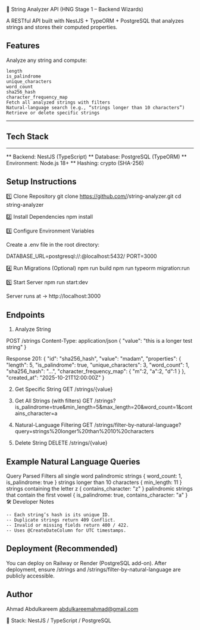 🧠 String Analyzer API (HNG Stage 1 – Backend Wizards)

A RESTful API built with NestJS + TypeORM + PostgreSQL that analyzes strings and stores their computed properties.

## Features

Analyze any string and compute:

    length
    is_palindrome
    unique_characters
    word_count
    sha256_hash
    character_frequency_map
    Fetch all analyzed strings with filters
    Natural-language search (e.g., “strings longer than 10 characters”)
    Retrieve or delete specific strings

---

## Tech Stack

---

** Backend: NestJS (TypeScript)
** Database: PostgreSQL (TypeORM)
** Environment: Node.js 18+
** Hashing: crypto (SHA-256)

## Setup Instructions

1️⃣ Clone Repository
git clone https://github.com/<your-username>/string-analyzer.git
cd string-analyzer

2️⃣ Install Dependencies
npm install

3️⃣ Configure Environment Variables

Create a .env file in the root directory:

DATABASE_URL=postgresql://<user>:<password>@localhost:5432/<database>
PORT=3000

4️⃣ Run Migrations (Optional)
npm run build
npm run typeorm migration:run

5️⃣ Start Server
npm run start:dev

Server runs at → http://localhost:3000

## Endpoints

1. Analyze String

POST /strings
Content-Type: application/json
{
"value": "this is a longer test string"
}

Response 201:
{
"id": "sha256_hash",
"value": "madam",
"properties": {
"length": 5,
"is_palindrome": true,
"unique_characters": 3,
"word_count": 1,
"sha256_hash": "...",
"character_frequency_map": { "m":2, "a":2, "d":1 }
},
"created_at": "2025-10-21T12:00:00Z"
}

2. Get Specific String
   GET /strings/{value}

3. Get All Strings (with filters)
   GET /strings?is_palindrome=true&min_length=5&max_length=20&word_count=1&contains_character=a

4. Natural-Language Filtering
   GET /strings/filter-by-natural-language?query=strings%20longer%20than%2010%20characters

5. Delete String
   DELETE /strings/{value}

## Example Natural Language Queries

Query Parsed Filters
all single word palindromic strings { word_count: 1, is_palindrome: true }
strings longer than 10 characters { min_length: 11 }
strings containing the letter z { contains_character: "z" }
palindromic strings that contain the first vowel { is_palindrome: true, contains_character: "a" }
🛠️ Developer Notes

    -- Each string’s hash is its unique ID.
    -- Duplicate strings return 409 Conflict.
    -- Invalid or missing fields return 400 / 422.
    -- Uses @CreateDateColumn for UTC timestamps.

## Deployment (Recommended)

You can deploy on Railway or Render (PostgreSQL add-on).
After deployment, ensure /strings and /strings/filter-by-natural-language are publicly accessible.

## Author

Ahmad Abdulkareem
abdulkareemahmad@gmail.com

🧱 Stack: NestJS / TypeScript / PostgreSQL
